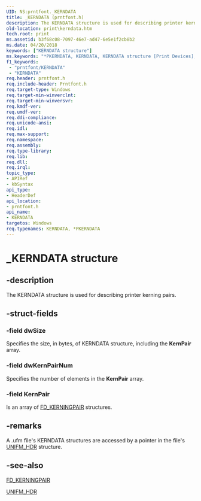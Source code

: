 ```yaml
---
UID: NS:prntfont._KERNDATA
title: _KERNDATA (prntfont.h)
description: The KERNDATA structure is used for describing printer kerning pairs.
old-location: print\kerndata.htm
tech.root: print
ms.assetid: b3f68c08-7097-46e7-ad47-6e5e1f2cb8b2
ms.date: 04/20/2018
keywords: ["KERNDATA structure"]
ms.keywords: "*PKERNDATA, KERNDATA, KERNDATA structure [Print Devices], PKERNDATA, PKERNDATA structure pointer [Print Devices], _KERNDATA, print.kerndata, print_unidrv-pscript_fonts_9ddb2b69-839c-496a-b252-691570ee03cb.xml, prntfont/KERNDATA, prntfont/PKERNDATA"
f1_keywords:
 - "prntfont/KERNDATA"
 - "KERNDATA"
req.header: prntfont.h
req.include-header: Prntfont.h
req.target-type: Windows
req.target-min-winverclnt: 
req.target-min-winversvr: 
req.kmdf-ver: 
req.umdf-ver: 
req.ddi-compliance: 
req.unicode-ansi: 
req.idl: 
req.max-support: 
req.namespace: 
req.assembly: 
req.type-library: 
req.lib: 
req.dll: 
req.irql: 
topic_type:
- APIRef
- kbSyntax
api_type:
- HeaderDef
api_location:
- prntfont.h
api_name:
- KERNDATA
targetos: Windows
req.typenames: KERNDATA, *PKERNDATA
---
```


# _KERNDATA structure


## -description


The KERNDATA structure is used for describing printer kerning pairs.


## -struct-fields




### -field dwSize

Specifies the size, in bytes, of KERNDATA structure, including the <b>KernPair</b> array.


### -field dwKernPairNum

Specifies the number of elements in the <b>KernPair</b> array.


### -field KernPair

Is an array of <a href="https://docs.microsoft.com/windows/desktop/api/winddi/ns-winddi-_fd_kerningpair">FD_KERNINGPAIR</a> structures.


## -remarks



A .ufm file's KERNDATA structures are accessed by a pointer in the file's <a href="https://docs.microsoft.com/windows-hardware/drivers/ddi/prntfont/ns-prntfont-_unifm_hdr">UNIFM_HDR</a> structure.




## -see-also




<a href="https://docs.microsoft.com/windows/desktop/api/winddi/ns-winddi-_fd_kerningpair">FD_KERNINGPAIR</a>



<a href="https://docs.microsoft.com/windows-hardware/drivers/ddi/prntfont/ns-prntfont-_unifm_hdr">UNIFM_HDR</a>
 

 

